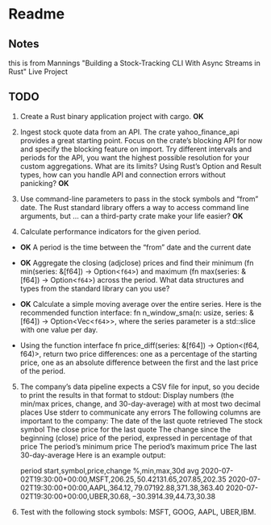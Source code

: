 # Readme

## Notes

this is from Mannings "Building a Stock-Tracking CLI With Async Streams in Rust" Live Project

## TODO

1. Create a Rust binary application project with cargo. **OK**

2. Ingest stock quote data from an API.
        The crate yahoo_finance_api provides a great starting point. Focus on the crate’s blocking API for now and specify the blocking feature on import.
        Try different intervals and periods for the API, you want the highest possible resolution for your custom aggregations. What are its limits?
        Using Rust’s Option and Result types, how can you handle API and connection errors without panicking? **OK**

3. Use command-line parameters to pass in the stock symbols and “from” date.
        The Rust standard library offers a way to access command line arguments, but …
        can a third-party crate make your life easier? **OK**

4. Calculate performance indicators for the given period.
- **OK** A period is the time between the “from” date and the current date
- **OK** Aggregate the closing (adjclose) prices and find their minimum (fn min(series: &[f64]) -> Option<`f64`>) and maximum (fn max(series: &[f64]) -> Option<`f64`>) across the period. What data structures and types from the standard library can you use?
- **OK** Calculate a simple moving average over the entire series. Here is the recommended function interface: fn n_window_sma(n: usize, series: &[f64]) -> Option<Vec<`f64`>>, where the series parameter is a std::slice with one value per day.


 - Using the function interface fn price_diff(series: &[f64]) -> Option<(f64, f64)>, return two price differences: one as a percentage of the starting price, one as an absolute difference between the first and the last price of the period.

5. The company’s data pipeline expects a CSV file for input, so you decide to print the results in that format to stdout:
        Display numbers (the min/max prices, change, and 30-day-average) with at most two decimal places
        Use stderr to communicate any errors
        The following columns are important to the company:
            The date of the last quote retrieved
            The stock symbol
            The close price for the last quote
            The change since the beginning (close) price of the period, expressed in percentage of that price
            The period’s minimum price
            The period’s maximum price
            The last 30-day-average
        Here is an example output:

    period start,symbol,price,change %,min,max,30d avg
    2020-07-02T19:30:00+00:00,MSFT,$206.25,50.42%,$131.65,$207.85,$202.35
    2020-07-02T19:30:00+00:00,AAPL,$364.12,79.07%,$192.88,$371.38,$363.40
    2020-07-02T19:30:00+00:00,UBER,$30.68,-30.39%,$14.39,$44.73,$30.38

6. Test with the following stock symbols: MSFT, GOOG, AAPL, UBER,IBM.
